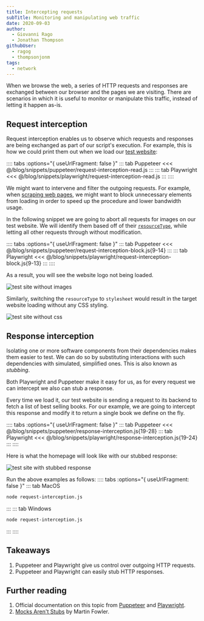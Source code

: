 ```yaml
---
title: Intercepting requests
subTitle: Monitoring and manipulating web traffic
date: 2020-09-03
author:
  - Giovanni Rago
  - Jonathan Thompson
githubUser:
  - ragog
  - thompsonjonm
tags:
  - network
---
```


When we browse the web, a series of HTTP requests and responses are exchanged between our browser and the pages we are visiting. There are scenarios in which it is useful to monitor or manipulate this traffic, instead of letting it happen as-is.

<!-- more -->

## Request interception

Request interception enables us to observe which requests and responses are being exchanged as part of our script's execution. For example, this is how we could print them out when we load our [test website](https://danube-webshop.herokuapp.com):

:::: tabs :options="{ useUrlFragment: false }"
::: tab Puppeteer
<<< @/blog/snippets/puppeteer/request-interception-read.js
:::
::: tab Playwright
<<< @/blog/snippets/playwright/request-interception-read.js
:::
::::

We might want to intervene and filter the outgoing requests. For example, when [scraping web pages](basics-scraping/), we might want to block unnecessary elements from loading in order to speed up the procedure and lower bandwidth usage.

In the following snippet we are going to abort all requests for images on our test website. We will identify them based off of their [`resourceType`](https://pptr.dev/#?product=Puppeteer&version=v5.2.1&show=api-httprequestresourcetype), while letting all other requests through without modification.

:::: tabs :options="{ useUrlFragment: false }"
::: tab Puppeteer
<<< @/blog/snippets/puppeteer/request-interception-block.js{9-14}
:::
::: tab Playwright
<<< @/blog/snippets/playwright/request-interception-block.js{9-13}
:::
::::

 As a result, you will see the website logo not being loaded.

 ![test site without images](/request-interception-image.png)

 Similarly, switching the `resourceType` to `stylesheet` would result in the target website loading without any CSS styling.

 ![test site without css](/request-interception-css.png)

## Response interception

Isolating one or more software components from their dependencies makes them easier to test. We can do so by substituting interactions with such dependencies with simulated, simplified ones. This is also known as _stubbing_.

Both Playwright and Puppeteer make it easy for us, as for every request we can intercept we also can stub a response.

Every time we load it, our test website is sending a request to its backend to fetch a list of best selling books. For our example, we are going to intercept this response and modify it to return a single book we define on the fly.

:::: tabs :options="{ useUrlFragment: false }"
::: tab Puppeteer
<<< @/blog/snippets/puppeteer/response-interception.js{19-28}
::: tab Playwright
<<< @/blog/snippets/playwright/response-interception.js{19-24}
:::
::::

Here is what the homepage will look like with our stubbed response:

![test site with stubbed response](/response-interception.png)

Run the above examples as follows:
:::: tabs :options="{ useUrlFragment: false }"
::: tab MacOS
```sh
node request-interception.js
```
:::
::: tab Windows
```sh
node request-interception.js
```
:::
::::

## Takeaways

1. Puppeteer and Playwright give us control over outgoing HTTP requests.
2. Puppeteer and Playwright can easily stub HTTP responses.

## Further reading

1. Official documentation on this topic from [Puppeteer](https://pptr.dev/#?product=Puppeteer&version=v5.2.1&show=api-class-httprequest) and [Playwright](https://playwright.dev/#version=v1.3.0&path=docs%2Fnetwork.md&q=handle-requests).
2. [Mocks Aren't Stubs](https://martinfowler.com/articles/mocksArentStubs.html) by Martin Fowler.
